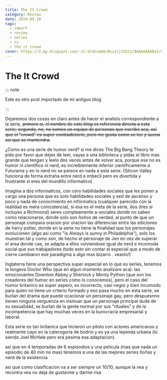 ```yaml
---
title: The It Crowd
category: Review
date: 2019-09-10
tags:
  - import
  - review
  - series
  - tv
  - the it crowd
cover: https://2.bp.blogspot.com/-cC-UC4snbA8/WsvJcj1O2tI/AAAAAAAABoI/vxUra94lQA4M9kgOfmrTV6FZoLsZaLNPwCLcBGAs/s1600/354109.jpg
---
```


# The It Crowd

::: note

Este es otro post importado de mi antiguo blog

:::

Dejaremos dos cosas en claro antes de hacer el analisis correspondiente a la
serie, ~~primero si, el nombre de este blog es referencia directa a esta serie;
segundo, no, no somos un equipo de personas que escribe aca, asi que el "crowd"
es super contradictorio, pero me gusta como se lee y suena asi que se
mantendra.~~

¿Como es una serie de humor nerd? si me dices The Big Bang Theory te pido por
favor que dejes de leer, vayas a una biblioteca y pidas el libro mas grande que
tengan y leelo dos veces antes de volver aca, porque ese no es humor ni
cientifico ni nerd, es increiblemente inferior cientificamente a Futurama y en
lo nerd no se parece en nada a esta serie. (Silicon Valley funciona de forma
extraña entre nerd e imbecil pero es divertida y frustrante si eres del mundillo
informatico)

Imagina a dos informaticos, con cero habilidades sociales que les ponen a cargo
una persona que es solo habilidades sociales y sed de ascenso y poco y nada de
conocimiento en informatica (cualquier parecido con la realidad es mera
coincidencia), si esa es el meta de la serie, dos (tres si incluyes a Richmond)
seres compleamente a-sociales donde no saben como relacionarse, donde solo son
ñoños de verdad, al punto de que un personaje compara oracion por oracion las
diferencias entre las ediciones de harry potter, donde en la serie no tiene la
finalidad que los personajes evolucionen (algo asi como "is Always is sunny in
Philadelphia"), solo los muestran tal y como son, de hecho el personaje de Jen
en vez de superar el area donde cae, se adapta a ellos volviendose igual de nerd
e incomoda social que sus trabajadores (todo esto sin contar el especial que a
modo de cierre cambiaron ese paradigma a algo mas bizarro . veanlo!)

Inglaterra tiene una perspectiva super especial en lo que es series, tenemos la
longeva Doctor Who (que en algun momento analizare aca). las emocionantes
Downton Abbey y Sherlock y Monty Python (que son los creadores del humor en
series como lo conocemos), pero el caso del humor britanico es super aspero, es
incorrecto, casi negro y bien incomodo para quien no tiene un criterio formado y
eso pasa mucho en esta serie, se burlan del drama que puede ocacionar un
personaje gay, pero despuesnno tienen ninguna verguenza en insinuar que un
personaje principal duda de su sexualidad, se burlan de la gente normal por sus
"rituales" y de la incompetencia que hay muchas veces en la burocracia
empresarial y laboral.

Esta serie es tan britanica que hicieron un piloto con actores americanos y
realmente cayo en la caterogoria de bodrio y es ya una leyenda urbana (lo siendo
Joel McHale pero era pesima esa adaptacion).

asi que en 4 temporadas de 6 espisodios y una pelicula (mas que nada un episodio
de 40 min no mas) tenemos a una de las mejores series ñoñas y nerd de la
existencia

asi que como clasificacion va a ser siempre un 10/10, aunque la vea y recontra
vea no deja de gustarme y darme risa

<YoutubeVideo url="https://www.youtube.com/watch?v=rksCTVFtjM4" />
